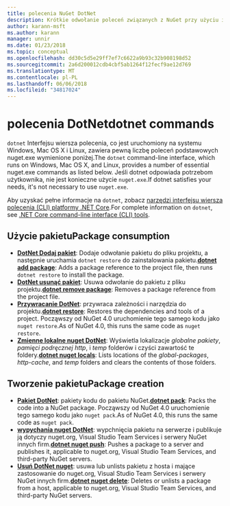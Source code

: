 ```yaml
---
title: polecenia NuGet DotNet
description: Krótkie odwołanie poleceń związanych z NuGet przy użyciu interfejsu wiersza polecenia platformy dotnet.
author: karann-msft
ms.author: karann
manager: unnir
ms.date: 01/23/2018
ms.topic: conceptual
ms.openlocfilehash: dd30c5d5e29ff7ef7c6622a9b93c32b908198d52
ms.sourcegitcommit: 2a6d200012cdb4cbf5ab1264f12fecf9ae12d769
ms.translationtype: MT
ms.contentlocale: pl-PL
ms.lasthandoff: 06/06/2018
ms.locfileid: "34817024"
---
```

# <a name="dotnet-commands"></a><span data-ttu-id="899f0-103">polecenia DotNet</span><span class="sxs-lookup"><span data-stu-id="899f0-103">dotnet commands</span></span>

<span data-ttu-id="899f0-104">`dotnet` Interfejsu wiersza polecenia, co jest uruchomiony na systemu Windows, Mac OS X i Linux, zawiera pewną liczbę poleceń podstawowych nuget.exe wymienione poniżej.</span><span class="sxs-lookup"><span data-stu-id="899f0-104">The `dotnet` command-line interface, which runs on Windows, Mac OS X, and Linux, provides a number of essential nuget.exe commands as listed below.</span></span> <span data-ttu-id="899f0-105">Jeśli dotnet odpowiada potrzebom użytkownika, nie jest konieczne użycie `nuget.exe`.</span><span class="sxs-lookup"><span data-stu-id="899f0-105">If dotnet satisfies your needs, it's not necessary to use `nuget.exe`.</span></span>

<span data-ttu-id="899f0-106">Aby uzyskać pełne informacje na `dotnet`, zobacz [narzędzi interfejsu wiersza polecenia (CLI) platformy .NET Core](/dotnet/core/tools/?tabs=netcore2x).</span><span class="sxs-lookup"><span data-stu-id="899f0-106">For complete information on `dotnet`, see [.NET Core command-line interface (CLI) tools](/dotnet/core/tools/?tabs=netcore2x).</span></span>

## <a name="package-consumption"></a><span data-ttu-id="899f0-107">Użycie pakietu</span><span class="sxs-lookup"><span data-stu-id="899f0-107">Package consumption</span></span>

- <span data-ttu-id="899f0-108">[**DotNet Dodaj pakiet**](/dotnet/core/tools/dotnet-add-package): Dodaje odwołanie pakietu do pliku projektu, a następnie uruchamia `dotnet restore` do zainstalowania pakietu.</span><span class="sxs-lookup"><span data-stu-id="899f0-108">[**dotnet add package**](/dotnet/core/tools/dotnet-add-package): Adds a package reference to the project file, then runs `dotnet restore` to install the package.</span></span>
- <span data-ttu-id="899f0-109">[**DotNet usunąć pakiet**](/dotnet/core/tools/dotnet-remove-package): Usuwa odwołanie do pakietu z pliku projektu.</span><span class="sxs-lookup"><span data-stu-id="899f0-109">[**dotnet remove package**](/dotnet/core/tools/dotnet-remove-package): Removes a package reference from the project file.</span></span>
- <span data-ttu-id="899f0-110">[**Przywracanie DotNet**](/dotnet/core/tools/dotnet-restore?tabs=netcore2x): przywraca zależności i narzędzia do projektu.</span><span class="sxs-lookup"><span data-stu-id="899f0-110">[**dotnet restore**](/dotnet/core/tools/dotnet-restore?tabs=netcore2x): Restores the dependencies and tools of a project.</span></span> <span data-ttu-id="899f0-111">Począwszy od NuGet 4.0 uruchomienie tego samego kodu jako `nuget restore`.</span><span class="sxs-lookup"><span data-stu-id="899f0-111">As of NuGet 4.0, this runs the same code as `nuget restore`.</span></span>
- <span data-ttu-id="899f0-112">[**Zmienne lokalne nuget DotNet**](/dotnet/core/tools/dotnet-nuget-locals): Wyświetla lokalizacje *globalne pakiety*, *pamięci podręcznej http*, i *temp* folderów i czyści zawartość te foldery.</span><span class="sxs-lookup"><span data-stu-id="899f0-112">[**dotnet nuget locals**](/dotnet/core/tools/dotnet-nuget-locals): Lists locations of the *global-packages*, *http-cache*, and *temp* folders and clears the contents of those folders.</span></span>

## <a name="package-creation"></a><span data-ttu-id="899f0-113">Tworzenie pakietu</span><span class="sxs-lookup"><span data-stu-id="899f0-113">Package creation</span></span>

- <span data-ttu-id="899f0-114">[**Pakiet DotNet**](/dotnet/core/tools/dotnet-pack?tabs=netcore2x): pakiety kodu do pakietu NuGet.</span><span class="sxs-lookup"><span data-stu-id="899f0-114">[**dotnet pack**](/dotnet/core/tools/dotnet-pack?tabs=netcore2x): Packs the code into a NuGet package.</span></span> <span data-ttu-id="899f0-115">Począwszy od NuGet 4.0 uruchomienie tego samego kodu jako `nuget pack`.</span><span class="sxs-lookup"><span data-stu-id="899f0-115">As of NuGet 4.0, this runs the same code as `nuget pack`.</span></span>
- <span data-ttu-id="899f0-116">[**wypychania nuget DotNet**](/dotnet/core/tools/dotnet-nuget-push): wypchnięcia pakietu na serwerze i publikuje ją dotyczy nuget.org, Visual Studio Team Services i serwery NuGet innych firm.</span><span class="sxs-lookup"><span data-stu-id="899f0-116">[**dotnet nuget push**](/dotnet/core/tools/dotnet-nuget-push): Pushes a package to a server and publishes it, applicable to nuget.org, Visual Studio Team Services, and third-party NuGet servers.</span></span>
- <span data-ttu-id="899f0-117">[**Usuń DotNet nuget**](/dotnet/core/tools/dotnet-nuget-delete): usuwa lub unlists pakietu z hosta i mające zastosowanie do nuget.org, Visual Studio Team Services i serwery NuGet innych firm.</span><span class="sxs-lookup"><span data-stu-id="899f0-117">[**dotnet nuget delete**](/dotnet/core/tools/dotnet-nuget-delete): Deletes or unlists a package from a host, applicable to nuget.org, Visual Studio Team Services, and third-party NuGet servers.</span></span>
